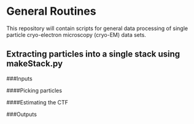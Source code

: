 # General Routines
This repository will contain scripts for general data processing of single particle cryo-electron microscopy (cryo-EM) data sets.

## Extracting particles into a single stack using makeStack.py

###Inputs

####Picking particles

####Estimating the CTF


###Outputs
